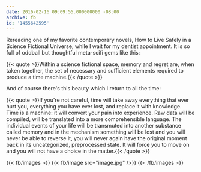 ```yaml
---
date: 2016-02-16 09:09:55.000000000 -08:00
archive: fb
id: '1455642595'
---
```


Rereading one of my favorite contemporary novels, How to Live Safely in a Science Fictional Universe, while I wait for my dentist appointment. It is so full of oddball but thoughtful meta-scifi gems like this:

{{< quote >}}Within a science fictional space, memory and regret are, when taken together, the set of necessary and sufficient elements required to produce a time machine.{{< /quote >}}

And of course there's this beauty which I return to all the time: 

{{< quote >}}If you're not careful, time will take away everything that ever hurt you, everything you have ever lost, and replace it with knowledge. Time is a machine: it will convert your pain into experience. Raw data will be compiled, will be translated into a more comprehensible language. The individual events of your life will be transmuted into another substance called memory and in the mechanism something will be lost and you will never be able to reverse it, you will never again have the original moment back in its uncategorized, preprocessed state. It will force you to move on and you will not have a choice in the matter.{{< /quote >}}

{{< fb/images >}}
{{< fb/image src="image.jpg" />}}
{{< /fb/images >}}
